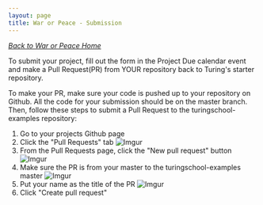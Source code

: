 ```yaml
---
layout: page
title: War or Peace - Submission
---
```


_[Back to War or Peace Home](./index)_

To submit your project, fill out the form in the Project Due calendar event and make a Pull Request(PR) from YOUR repository back to Turing's starter repository.

To make your PR, make sure your code is pushed up to your repository on Github. All the code for your submission should be on the master branch. Then, follow these steps to submit a Pull Request to the turingschool-examples repository:

1. Go to your projects Github page
1. Click the "Pull Requests" tab ![Imgur](https://i.imgur.com/cQrcknU.png)
1. From the Pull Requests page, click the "New pull request" button ![Imgur](https://i.imgur.com/RgrzM5t.png)
1. Make sure the PR is from your master to the turingschool-examples master ![Imgur](https://i.imgur.com/ieLgjQv.png)
1. Put your name as the title of the PR ![Imgur](https://i.imgur.com/bQlPmj8.png)
1. Click "Create pull request"